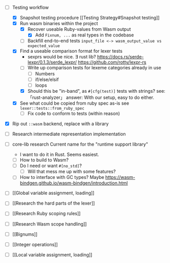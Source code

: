 - [ ]  Testing workflow
	- [x] Snapshot testing procedure
		[[Testing Strategy#Snapshot testing]]
	- [x] Run wasm binaries within the project
		- [x] Recover useable Ruby-values from Wasm output
			- [x] Add `Fixnum, ...` as real types in the codebase
		- [ ] Backfill end-to-end tests
			`input_file <-> wasm_output_value vs expected_value`
	- [x] Find a useable comparison format for lexer tests
		- sexprs would be nice. ∃ rust lib?
			https://docs.rs/serde-lexpr/0.1.3/serde_lexpr/
			https://github.com/rotty/lexpr-rs
		- [ ] Write up comparison tests for lexeme categories already in use
			- [ ] Numbers
			- [ ] if/else/elsif
			- [ ] loops
		- [x] Should this be "in-band", as `#[cfg(test)]` tests with strings?
			see: 「rust-analyzer」
			answer: With our setup, easy to do either.
	- [x] See what could be copied from ruby spec as-is
		see `lexer::tests::from_ruby_spec`
		- [ ]  Fix code to conform to tests (within reason)

- [x] Rip out `::wasm` backend, replace with a library

- [ ] Research intermediate representation implementation

- [ ] core-lib research
	Current name for the "runtime support library"
	- I want to do it in Rust. Seems easiest.
	- [ ] How to build to Wasm?
	- [ ] Do I need or want `#[no_std]`?
		- [ ] Will that mess me up with some features?
	- [ ] How to interface with GC types?
		Maybe https://wasm-bindgen.github.io/wasm-bindgen/introduction.html

- [ ] [[Global variable assignment, loading]]
- [ ] [[Research the hard parts of the lexer]]
- [ ] [[Research Ruby scoping rules]]
- [ ] [[Research Wasm scope handling]]
- [ ] [[Bignums]]
- [ ] [[Integer operations]]
- [ ] [[Local variable assignment, loading]]
